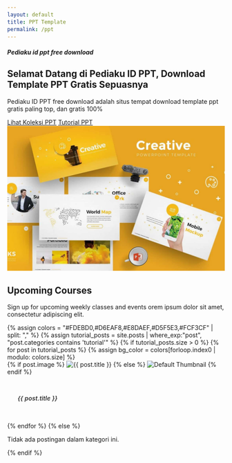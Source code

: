 ```yaml
---
layout: default
title: PPT Template
permalink: /ppt
---
```

<!-- Sertakan Bootstrap CSS (pastikan tidak duplikat jika sudah ada di layout utama) -->
<link rel="stylesheet" href="https://codescandy.com/coach/bootstrap-5/assets/css/theme.min.css">

<style>
  /* Styling modern untuk card ala Envato Market */
  .card-modern {
    border: none;
    border-radius: 8px;
    overflow: hidden;
    transition: transform 0.3s, box-shadow 0.3s;
  }
  .card-modern:hover {
    transform: translateY(-5px);
    box-shadow: 0 8px 20px rgba(0,0,0,0.15);
  }
  .card-modern .card-img-top {
    object-fit: cover;
    height: 200px;
    transition: transform 0.3s;
  }
  .card-modern:hover .card-img-top {
    transform: scale(1.05);
  }
  .card-modern .card-body {
    padding: 1.5rem;
  }
  .card-modern .card-title a {
    text-decoration: none;
    color: #333;
    font-weight: 600;
    transition: color 0.3s;
  }
  .card-modern .card-title a:hover {
    color: #007bff;
  }
</style>

<!--start online yoga-->
<section class="pt-lg-8 pt-6 py-xxl-10">
    <div class="container">
        <!--row-->
        <div class="row d-flex align-items-center">
            <div class="col-xxl-5 col-lg-6 col-12">
                <!--content-->
                <div>
                    <h5 class="text-muted mb-4">Pediaku id ppt free download</h5>
                    <h2 class="mb-3 fw-bold">
                        Selamat Datang di
                        <span class="text-bottom-line">Pediaku ID PPT,</span>
                        Download Template PPT Gratis Sepuasnya
                    </h2>
                    <p class="mb-4">
                        Pediaku ID PPT free download adalah situs tempat download template ppt gratis paling top, dan gratis 100%
                    </p>
                    <!--button-->
                    <div class="d-grid d-lg-block">
                        <a href="#" class="btn btn-secondary">Lihat Koleksi PPT</a>
                        <a href="#" class="btn btn-outline-secondary ms-lg-1 mt-2 mt-lg-0">Tutorial PPT</a>
                    </div>
                </div>
            </div>
            <!--col-->
            <div class="col-xxl-6 offset-xxl-1 col-lg-6 col-12">
                <!--image-->
                <div class="text-center d-none d-lg-block">
                    <img src="/assets/images/powerpoint.png" alt="PPT template gratis" class="img-fluid" />
                </div>
                <!--image-->
            </div>
        </div>
    </div>
</section>
<!--end of online yoga-->

<section class="py-lg-8 py-xxl-16 py-6 bg-light">
				<div class="container">
					<!-- row -->
					<div class="row">
						<div class="col-xxl-8 offset-xxl-2 col-lg-6 offset-lg-3 col-md-12 col-12">
							<div class="text-center mb-lg-9 mb-5">
								<!-- content -->
								<h2 class="fw-bold mb-3">
									<span class="text-bottom-line">Upcoming Courses</span>
								</h2>
								<p class="mb-0">Sign up for upcoming weekly classes and events orem ipsum dolor sit amet, consectetur adipiscing elit.</p>
								<!-- content -->
							</div>
						</div>
					</div>


<div class="container my-5">
  <div class="row">
    {% assign colors = "#FDEBD0,#D6EAF8,#E8DAEF,#D5F5E3,#FCF3CF" | split: "," %}
    {% assign tutorial_posts = site.posts | where_exp:"post", "post.categories contains 'tutorial'" %}
    {% if tutorial_posts.size > 0 %}
      {% for post in tutorial_posts %}
        {% assign bg_color = colors[forloop.index0 | modulo: colors.size] %}
        <div class="col-md-4 mb-4">
          <div class="card card-modern h-100 shadow">
            {% if post.image %}
              <img src="/{{ post.image }}" class="card-img-top" alt="{{ post.title }}">
            {% else %}
              <img class="card-img-top featured-image img-fluid" src="/assets/images/default-thumbnail.jpg" alt="Default Thumbnail">
            {% endif %}
            <div class="card-body d-flex flex-column" style="background-color: {{ bg_color }};">
              <h5 class="card-title">
                <a href="{{ post.url }}">{{ post.title }}</a>
              </h5>
            </div>
          </div>
        </div>
      {% endfor %}
    {% else %}
      <div class="col-12">
        <p>Tidak ada postingan dalam kategori ini.</p>
      </div>
    {% endif %}
  </div>
</div>

</div>
</section>